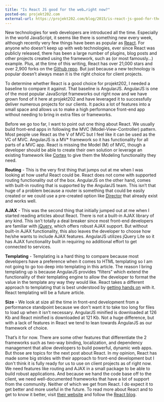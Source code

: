 ```yaml
---
title: "Is React JS good for the web…right now?"
posted-on: projekt202.com
external-url: https://projekt202.com/blog/2015/is-react-js-good-for-the-webright-now/
---
```


New technologies for web developers are introduced all the time. Especially in the world JavaScript, it seems like there is something new every week, although recently very few things have been as popular as [React](http://reactjs.com). For anyone who doesn’t keep up with web technologies, ever since React was publicly released, there has been a large number of plugins, blog posts and other projects created using the framework, such as (or most famously…) example. Plus, at the time of this writing, React has over 21,000 stars and over 2,900 forks on the [Github repo](https://github.com/facebook/react). But just because a new technology is popular doesn’t always mean it is the right choice for client projects.

To determine whether React is a good choice for projekt202, I needed a baseline to compare it against. That baseline is AngularJS. AngularJS is one of the most popular JavaScript frameworks out right now and we have grown fond of it here at projekt202 and have leveraged it to successfully deliver numerous projects for our clients. It packs a lot of features into a small space and allows us to make a high performance front-end app without needing to bring in extra files or frameworks.

Before we go too far, I want to point out one thing about React. We usually build front-end apps in following the MVC (Model-View-Controller) pattern. Most people use React as the V of MVC but I feel like it can be used as the VC of MVC. AngularJS is a MV* framework so it has functionality for all parts of a MVC app. React is missing the Model (M) of MVC, though a developer should be able to create their own solution or leverage an existing framework like [Cortex](https://github.com/mquan/cortex/) to give them the Modeling functionality they need.

**Routing** - This is the very first thing that jumps out at me when I was looking at how useful React could be. React does not come with supported routing functionality out of the box. AngularJS on the other hand, comes with built-in routing that is supported by the AngularJS team. This isn’t that huge of a problem because a router is something that could be easily created or we could use a pre-created option like [Director](https://github.com/flatiron/director) that already exist and works well.

**AJAX** - This was the second thing that initially jumped out at me when I started reading articles about React. There is not a built-in AJAX library of any kind. This isn’t totally a deal breaker since most front-end developers are familiar with [jQuery](http://jquery.com), which offers robust AJAX support. But without built-in AJAX functionality, this also leaves the developer to choose how he/she wants to include AJAX features. AngularJS utilizes jQuery Lite so it has AJAX functionality built in requiring no additional effort to get connected to services.

**Templating** - Templating is a hard thing to compare because most developers have a preference when it comes to HTML templating so I am not going to go too deep into templating in this article. The reason I bring templating up is because AngularJS provides “filters” which extend the functionality of their templating engine to allow the developer to format the value in the template any way they would like. React takes a different approach to templating that is best understood by [getting hands on](http://facebook.github.io/react/docs/tutorial.html) with it. React templating will be a future article.

**Size** - We look at size all the time in front-end development from a performance standpoint because we don’t want it to take too long for files to load up when it isn’t necessary. AngularJS minified is downloaded at 126 Kb and React minified is downloaded at 121 Kb. Not a huge difference, but with a lack of features in React we tend to lean towards AngularJS as our framework of choice.

That’s it for now. There are some other features that differentiate the 2 frameworks such as two-way binding, localization, and dependency management that allow developers to build powerful, dynamic web apps. But those are topics for the next post about React. In my opinion, React has made some big strides with their approach to front-end development but I don't think it is fully ready for us to use on client projects as of right now. We need features like routing and AJAX in a small package to be able to build robust applications. And because we hand the code base off to the client, we need well-documented frameworks that have a lot of support from the community. Neither of which we get from React. I do expect it to get better and more useful in the future. To read more about React and to get to know it better, visit [their website](http://reactjs.com) and follow the [React blog](http://facebook.github.io/react/blog/).